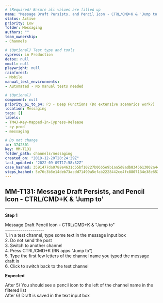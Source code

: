 ```yaml
---
# (Required) Ensure all values are filled up
name: "Message Draft Persists, and Pencil Icon - CTRL/CMD+K & 'Jump to'"
status: Active
priority: Low
folder: Messaging
authors: ""
team_ownership: 
- Channels

# (Optional) Test type and tools
cypress: in Production
detox: null
mmctl: null
playwright: null
rainforest: 
- Mobile
manual_test_environments: 
- Automated - No manual tests needed

# (Optional)
component: null
priority_p1_to_p4: P3 - Deep Functions (Do extensive scenarios work?)
location: Messaging
tags: []
labels: 
- TM4J-Key-Mapped-In-Cypress-Release
- cy-prod
- messaging

# Do not change
id: 3742301
key: MM-T131
folder_path: channels/messaging
created_on: "2019-12-20T20:24:29Z"
last_updated: "2022-09-09T17:58:32Z"
case_hashed: 3591477da0788e4631c55bf10227b06b5e9b1aa5d8adb8345613002a4414842c959adfaf736d4744cc26f8fc9008f087
steps_hashed: 5e76c3b8e14deb73acdd71499a5efab2228442ce4fc8807134e38e653862629d27200d15df8433afea8ea469ac93df3f
---
```


## MM-T131: Message Draft Persists, and Pencil Icon - CTRL/CMD+K & 'Jump to'

---

**Step 1**

Message Draft Pencil Icon - CTRL/CMD+K & "Jump to"\
\--------------------\
1\. In a test channel, type some text in the message input box\
2\. Do not send the post\
3\. Switch to another channel\
4\. Press CTRL/CMD+K (RN apps "Jump to")\
5\. Type the first few letters of the channel name you typed the message draft in\
6\. Click to switch back to the test channel

**Expected**

After 5) You should see a pencil icon to the left of the channel name in the filtered list\
After 6) Draft is saved in the text input box
